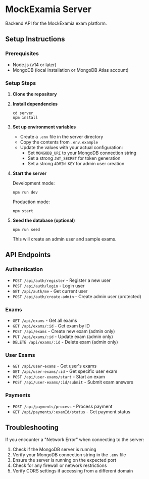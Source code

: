 
# MockExamia Server

Backend API for the MockExamia exam platform.

## Setup Instructions

### Prerequisites
- Node.js (v14 or later)
- MongoDB (local installation or MongoDB Atlas account)

### Setup Steps

1. **Clone the repository**

2. **Install dependencies**
   ```
   cd server
   npm install
   ```

3. **Set up environment variables**
   - Create a `.env` file in the server directory
   - Copy the contents from `.env.example`
   - Update the values with your actual configuration:
     - Set `MONGODB_URI` to your MongoDB connection string
     - Set a strong `JWT_SECRET` for token generation
     - Set a strong `ADMIN_KEY` for admin user creation

4. **Start the server**
   
   Development mode:
   ```
   npm run dev
   ```
   
   Production mode:
   ```
   npm start
   ```

5. **Seed the database (optional)**
   ```
   npm run seed
   ```
   This will create an admin user and sample exams.

## API Endpoints

### Authentication
- `POST /api/auth/register` - Register a new user
- `POST /api/auth/login` - Login user
- `GET /api/auth/me` - Get current user
- `POST /api/auth/create-admin` - Create admin user (protected)

### Exams
- `GET /api/exams` - Get all exams
- `GET /api/exams/:id` - Get exam by ID
- `POST /api/exams` - Create new exam (admin only)
- `PUT /api/exams/:id` - Update exam (admin only)
- `DELETE /api/exams/:id` - Delete exam (admin only)

### User Exams
- `GET /api/user-exams` - Get user's exams
- `GET /api/user-exams/:id` - Get specific user exam
- `POST /api/user-exams/start` - Start an exam
- `POST /api/user-exams/:id/submit` - Submit exam answers

### Payments
- `POST /api/payments/process` - Process payment
- `GET /api/payments/:examId/status` - Get payment status

## Troubleshooting

If you encounter a "Network Error" when connecting to the server:

1. Check if the MongoDB server is running
2. Verify your MongoDB connection string in the `.env` file
3. Ensure the server is running on the expected port
4. Check for any firewall or network restrictions
5. Verify CORS settings if accessing from a different domain
